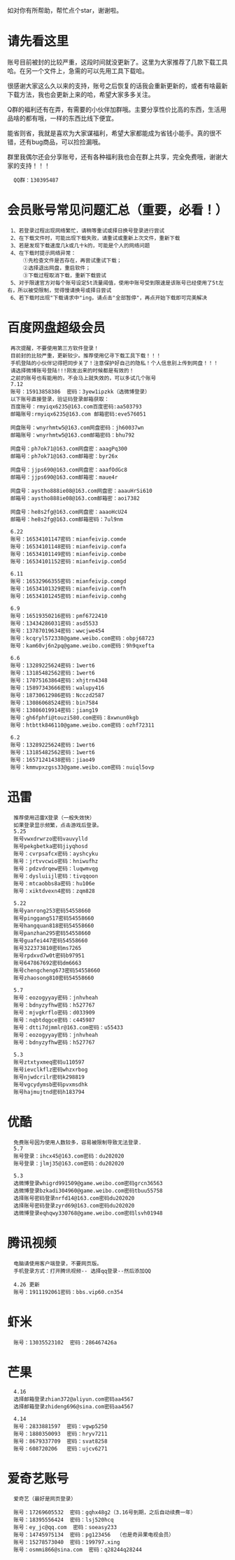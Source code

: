 如对你有所帮助，帮忙点个star，谢谢啦。

# 请先看这里
账号目前被封的比较严重，这段时间就没更新了。这里为大家推荐了几款下载工具哈。在另一个文件上，急需的可以先用工具下载哈。

很感谢大家这么久以来的支持，账号之后恢复的话我会重新更新的，或者有啥最新下载方法，我也会更新上来的哈，希望大家多多关注。

Q群的福利还有在弄，有需要的小伙伴加群哦。主要分享性价比高的东西，生活用品啥的都有哦，一样的东西比线下便宜。

能省则省，我就是喜欢为大家谋福利，希望大家都能成为省钱小能手。真的很不错，还有bug商品，可以捡捡漏哦。

群里我偶尔还会分享账号，还有各种福利我也会在群上共享，完全免费哦，谢谢大家的支持！！！

      QQ群：130395487
      
# 会员账号常见问题汇总（重要，必看！）
     1、若登录过程出现网络繁忙，请稍等重试或择日换号登录进行尝试
     2、在下载文件时，可能出现下载失败，请重试或重新上次文件，重新下载
     3、若是发现下载速度几k或几十k的，可能是个人的网络问题
     4、在下载时提示网络异常：
         ①先检查文件是否存在，再尝试重试下载；
         ②选择退出网盘，重启软件；
         ③下载过程取消下载，重新下载尝试
     5、对于限速官方对每个账号设定5t流量阈值，使用中账号受到限速是该账号已经使用了5t左右，所以被受限制，觉得慢请换号或择日尝试
     6、若下载时出现"下载请求中"ing，请点击"全部暂停"，再点开始下载即可完美解决
     
# 百度网盘超级会员

     再次提醒，不要使用第三方软件登录！
     目前封的比较严重，更新较少。推荐使用亿寻下载工具下载！！！
     手机登陆的小伙伴记得把同步关了！注意保护好自己的隐私！个人信息别上传到网盘！！！
     请选择微博账号登陆!!!刚发出来的时候都是有效的！
     之前的账号也有能用的，不会马上就失效的，可以多试几个账号
     7.12
     账号：15913858386  密码：3yew1ipzkk（选微博登录）
     以下账号直接登录，验证码登录邮箱获取：
     百度账号：rmyiqx6235@163.com百度密码:aa503793
     邮箱账号:rmyiqx6235@163.com 邮箱密码:eve576051

     网盘账号：wnyrhmtw5@163.com网盘密码：jh60037wn
     邮箱账号：wnyrhmtw5@163.com邮箱密码：bhu792

     网盘号：ph7ok71@163.com网盘密：aaagPq300
     邮箱号：ph7ok71@163.com邮箱密：byr26x

     网盘号：jjps690@163.com网盘密：aaafOdGc8
     邮箱号：jjps690@163.com邮箱密：maue4r

     网盘号：aystho888ie08@163.com网盘密：aaauHrSi610
     邮箱号：aystho888ie08@163.com邮箱密：aoi7382

     网盘号：he8s2fg@163.com网盘密：aaaoHcU24
     邮箱号：he8s2fg@163.com邮箱密码：7ul9nm
     
     6.22
     账号：16534101147密码：mianfeivip.comde
     账号：16534101148密码：mianfeivip.comfa
     账号：16534101149密码：mianfeivip.combe
     账号：16534101152密码：mianfeivip.com5d
     
     6.11
     账号：16532966355密码：mianfeivip.comgd
     账号：16534101329密码：mianfeivip.comfh
     账号：16534101245密码：mianfeivip.comhg
     
     6.9
     账号：16519350216密码：pmf6722410
     账号：13434286031密码：asd5533
     账号：13787019634密码：wwcjwe454
     账号：kcqryl572338@game.weibo.com密码：obpj68723
     账号：kam60vj6n2pq@game.weibo.com密码：9h9qxefta
     
     6.6
     账号：13289225624密码：1wert6
     账号：13185482562密码：1wert6
     账号：17075163864密码：xhjtrn4348
     账号：15897343666密码：walupy416
     账号：18730612986密码：Ncczd2587
     账号：13086068524密码：bin7584
     账号：13086019914密码：jiang19
     账号：gh6fphfi@touzi580.com密码：8xwnun0kgb
     账号：htbttk846110@game.weibo.com密码：ozhf72311
     
     6.2
     账号：13289225624密码：1wert6
     账号：13185482562密码：1wert6
     账号：16571241438密码：jiao49
     账号：kmmvpxzgss33@game.weibo.com密码：nuiql5ovp

# 迅雷
      推荐使用迅雷X登录（一般失效快）
      如果登录显示频繁，点击游戏后登录。
      5.25
      账号vwxdrwrzo密码vauvylld
      账号pekgbetka密码jiyqhosd
      账号：cvrpsafcx密码：ayshcyku
      账号：jrtvvcwio密码：hniwufhz
      账号：pdzvdrqew密码：luqwmvqg
      账号：dysluiijl密码：tivqqoon
      账号：mtcaobbs8a密码：hu106e
      账号：xiktdvexn4密码：zqm828
      
      5.22
      账号yanrong253密码54558660
      账号pinggang517密码54558660
      账号hangquan818密码54558660
      账号panzhan295密码54558660
      账号guafei447密码54558660
      账号322373810密码ms7265
      账号rpdxvd7w0t密码b97951
      账号647867692密码dm6663
      账号chengcheng673密码54558660
      账号zhaosong810密码54558660
      
      5.7
      账号：eozogyyay密码：jnhvheah
      账号：bdnyzyfhw密码：h527767
      账号：mjvgkrflo密码：d033909
      账号：nqbtdqgce密码：c445987
      账号：dtti7djmmlr@163.com密码：u55433
      账号：eozogyyay密码：jnhvheah
      账号：bdnyzyfhw密码：h527767
      
      5.3
      账号ztxtyxmeq密码u110597
      账号ievclkflz密码whzxrbog
      账号njwdcrilr密码k298819
      账号vgcydymsb密码pvxmsdhk
      账号hajmujtnd密码h183794

      
# 优酷
      免费账号因为使用人数较多，容易被限制导致无法登录.
      5.7
      账号登录：ihcx45@163.com密码：du202020
      账号登录：jlmj35@163.com密码：du202020
      
      5.3
      选微博登录whigrd991509@game.weibo.com密码grcn36563
      选微博登录bzkadi304960@game.weibo.com密码tbuu55758
      选择账号密码登录nrfd14@163.com密码du202020
      选择账号密码登录zyrd69@163.com密码du202020
      选微博登录eqhqwy330768@game.weibo.com密码lsvh01948

# 腾讯视频
      电脑请使用客户端登录，不要网页版。
      手机登录方式：打开腾讯视频-- 选择qq登录--然后添加QQ
      
      4.26 更新
      账号：1911192061密码：bbs.vip60.cn354

# 虾米
      账号：13035523102  密码：286467426a

# 芒果
      4.16
      选择邮箱登录zhian372@aliyun.com密码aa4567
      选择邮箱登录zhideng696@sina.com密码aa4567

      4.14
      账号：2833881597  密码：vgwp5250
      账号：1880350093  密码：hryv7211
      账号：8679337709  密码：svat8258
      账号：608720206   密码：ujcv6271
      
# 爱奇艺账号 
      爱奇艺（最好是网页登录）
      
      账号：17269605532  密码：gqhx48g2（3.16号到期，之后自动续费一年）
      账号：18395556424  密码：lsj520hcq
      账号：ey_jc@qq.com  密码：soeasy233
      账号：14745975134  密码：pg123456  （也是奇异果电视会员）
      账号：15278573040  密码：199797.xing
      账号：osmmi866@sina.com  密码：q28244q28244
      

